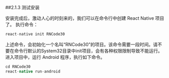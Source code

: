 ##2.1.3 测试安装

安装完成后，激动人心的时刻来的，我们可以在命令行中创建 React Native 项目了。
执行命令：
```py
react-native init RNCode30
```
上述命令，会初始化一个名叫“RNCode30”的项目。该命令需要一段时间。请不要在命令行默认的System32目录中init项目，会有各种权限限制导致不能运行。
进入项目中，运行 Android 程序，执行如下命令。
```gradle
cd RNCode30
react-native run-android
```

